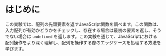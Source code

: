 # はじめに

この実験では、配列の先頭要素を返すJavaScript関数を調べます。この関数は、入力配列が有効かどうかをチェックし、存在する場合は最初の要素を返し、そうでない場合は `undefined` を返します。この実験を通じて、JavaScriptにおける配列操作をより深く理解し、配列を操作する際のエッジケースを処理する方法を学びます。
